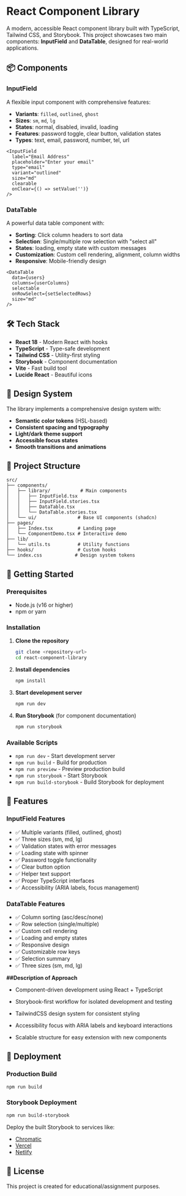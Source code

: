 # React Component Library

A modern, accessible React component library built with TypeScript, Tailwind CSS, and Storybook. This project showcases two main components: **InputField** and **DataTable**, designed for real-world applications.


## 📦 Components

### InputField
A flexible input component with comprehensive features:

- **Variants**: `filled`, `outlined`, `ghost`
- **Sizes**: `sm`, `md`, `lg`
- **States**: normal, disabled, invalid, loading
- **Features**: password toggle, clear button, validation states
- **Types**: text, email, password, number, tel, url

```tsx
<InputField
  label="Email Address"
  placeholder="Enter your email"
  type="email"
  variant="outlined"
  size="md"
  clearable
  onClear={() => setValue('')}
/>
```

### DataTable
A powerful data table component with:

- **Sorting**: Click column headers to sort data
- **Selection**: Single/multiple row selection with "select all"
- **States**: loading, empty state with custom messages
- **Customization**: Custom cell rendering, alignment, column widths
- **Responsive**: Mobile-friendly design

```tsx
<DataTable
  data={users}
  columns={userColumns}
  selectable
  onRowSelect={setSelectedRows}
  size="md"
/>
```

## 🛠️ Tech Stack

- **React 18** - Modern React with hooks
- **TypeScript** - Type-safe development
- **Tailwind CSS** - Utility-first styling
- **Storybook** - Component documentation
- **Vite** - Fast build tool
- **Lucide React** - Beautiful icons

## 🎨 Design System

The library implements a comprehensive design system with:

- **Semantic color tokens** (HSL-based)
- **Consistent spacing and typography**
- **Light/dark theme support**
- **Accessible focus states**
- **Smooth transitions and animations**

## 📁 Project Structure

```
src/
├── components/
│   ├── library/           # Main components
│   │   ├── InputField.tsx
│   │   ├── InputField.stories.tsx
│   │   ├── DataTable.tsx
│   │   └── DataTable.stories.tsx
│   └── ui/               # Base UI components (shadcn)
├── pages/
│   ├── Index.tsx         # Landing page
│   └── ComponentDemo.tsx # Interactive demo
├── lib/
│   └── utils.ts          # Utility functions
├── hooks/                # Custom hooks
└── index.css            # Design system tokens
```

## 🚀 Getting Started

### Prerequisites
- Node.js (v16 or higher)
- npm or yarn

### Installation

1. **Clone the repository**
   ```bash
   git clone <repository-url>
   cd react-component-library
   ```

2. **Install dependencies**
   ```bash
   npm install
   ```

3. **Start development server**
   ```bash
   npm run dev
   ```

4. **Run Storybook** (for component documentation)
   ```bash
   npm run storybook
   ```

### Available Scripts

- `npm run dev` - Start development server
- `npm run build` - Build for production
- `npm run preview` - Preview production build
- `npm run storybook` - Start Storybook
- `npm run build-storybook` - Build Storybook for deployment

## 🎯 Features

### InputField Features
- ✅ Multiple variants (filled, outlined, ghost)
- ✅ Three sizes (sm, md, lg)
- ✅ Validation states with error messages
- ✅ Loading state with spinner
- ✅ Password toggle functionality
- ✅ Clear button option
- ✅ Helper text support
- ✅ Proper TypeScript interfaces
- ✅ Accessibility (ARIA labels, focus management)

### DataTable Features
- ✅ Column sorting (asc/desc/none)
- ✅ Row selection (single/multiple)
- ✅ Custom cell rendering
- ✅ Loading and empty states
- ✅ Responsive design
- ✅ Customizable row keys
- ✅ Selection summary
- ✅ Three sizes (sm, md, lg)

**##Description of Approach**

- Component-driven development using React + TypeScript

- Storybook-first workflow for isolated development and testing

- TailwindCSS design system for consistent styling

- Accessibility focus with ARIA labels and keyboard interactions

- Scalable structure for easy extension with new components

## 🚢 Deployment

### Production Build
```bash
npm run build
```

### Storybook Deployment
```bash
npm run build-storybook
```

Deploy the built Storybook to services like:
- [Chromatic](https://chromatic.com)
- [Vercel](https://vercel.com)
- [Netlify](https://netlify.com)



## 📄 License

This project is created for educational/assignment purposes.

